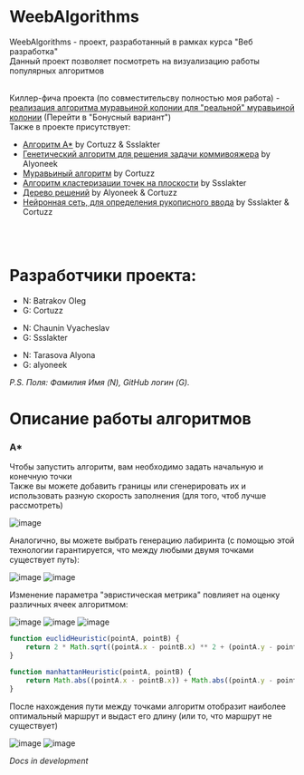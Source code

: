 # WeebAlgorithms
WeebAlgorithms - проект, разработанный в рамках курса "Веб разработка" <br>
Данный проект позволяет посмотреть на визуализацию работы популярных алгоритмов <br> <br>

Киллер-фича проекта (по совместительсву полностью моя работа) - [реализация алгоритма муравьиной колонии для "реальной" муравьиной колонии](https://cortuzz.github.io/WeebAlgorithms/src/templates/ants.html) (Перейти в "Бонусный вариант")<br>
Также в проекте присутствует:
* [Алгоритм А*](https://cortuzz.github.io/WeebAlgorithms/src/templates/path_finder.html) by Cortuzz & Ssslakter
* [Генетический алгоритм для решения задачи коммивояжера](https://cortuzz.github.io/WeebAlgorithms/src/templates/genetic.html) by Alyoneek
* [Муравьиный алгоритм](https://cortuzz.github.io/WeebAlgorithms/src/templates/ants_basic.html) by Cortuzz
* [Алгоритм кластеризации точек на плоскости](https://cortuzz.github.io/WeebAlgorithms/src/templates/clustering.html) by Ssslakter
* [Дерево решений](https://cortuzz.github.io/WeebAlgorithms/src/templates/solution_tree.html) by Alyoneek & Cortuzz
* [Нейронная сеть, для определения рукописного ввода](https://cortuzz.github.io/WeebAlgorithms/src/templates/neural_network.html) by Ssslakter & Cortuzz

<br><br>

# Разработчики проекта:
<ul>
  <li>N: Batrakov Oleg
  <li>G: Cortuzz
</ul>
<ul>
  <li>N: Chaunin Vyacheslav
  <li>G: Ssslakter
</ul>
<ul>
  <li>N: Tarasova Alyona
  <li>G: alyoneek
</ul>

_P.S. Поля: Фамилия Имя (N), GitHub логин (G)._

# Описание работы алгоритмов
### A*
Чтобы запустить алгоритм, вам необходимо задать начальную и конечную точки <br>
Также вы можете добавить границы или сгенерировать их и использовать разную скорость заполнения (для того, чтоб лучше рассмотреть)

![image](https://user-images.githubusercontent.com/52497929/159456869-168e4e3b-121e-409b-b1e9-542ae9a7a4fd.png)

Аналогично, вы можете выбрать генерацию лабиринта (с помощью этой технологии гарантируется, что между любыми двумя точками существует путь):

![image](https://user-images.githubusercontent.com/52497929/159457497-c624667c-6f97-470a-bcf8-4acdb137955c.png)
![image](https://user-images.githubusercontent.com/52497929/159457639-7930da69-04d0-4858-afa0-da9a46926a59.png)


Изменение параметра "эвристическая метрика" повлияет на оценку различных ячеек алгоритмом:

![image](https://user-images.githubusercontent.com/52497929/159458655-79b6198a-7717-4cfe-a7c2-8372896f8eca.png)
![image](https://user-images.githubusercontent.com/52497929/159458183-f2ffa105-9f3a-4c79-bcf3-8276fedd70df.png)
![image](https://user-images.githubusercontent.com/52497929/159458228-5a2b9501-f096-49c1-a479-d68b2b1c356c.png)

```js
function euclidHeuristic(pointA, pointB) {
    return 2 * Math.sqrt((pointA.x - pointB.x) ** 2 + (pointA.y - pointB.y) ** 2);
}

function manhattanHeuristic(pointA, pointB) {
    return Math.abs((pointA.x - pointB.x)) + Math.abs((pointA.y - pointB.y));
}
```

После нахождения пути между точками алгоритм отобразит наиболее оптимальный маршрут и выдаст его длину (или то, что маршрут не существует)

![image](https://user-images.githubusercontent.com/52497929/159459336-98306bce-6f9e-44b8-8e46-5d1d79c5e4fb.png)
![image](https://user-images.githubusercontent.com/52497929/159459395-50c2d4ed-8b83-4c15-92fd-62f5b883b560.png)

*Docs in development*

